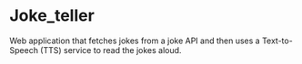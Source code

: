 # Joke_teller
Web application that fetches jokes from a joke API and then uses a Text-to-Speech (TTS) service to read the jokes aloud.
